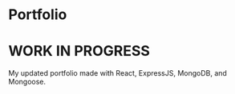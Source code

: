 # Portfolio
# **WORK IN PROGRESS**

My updated portfolio made with React, ExpressJS, MongoDB, and Mongoose.